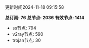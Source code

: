 更新时间2024-11-18 09:15:58

**总订阅: 76**
**总节点: 2036**
**有效节点: 1414**
- ss节点: 794
- v2ray节点: 590
- trojan节点: 30
